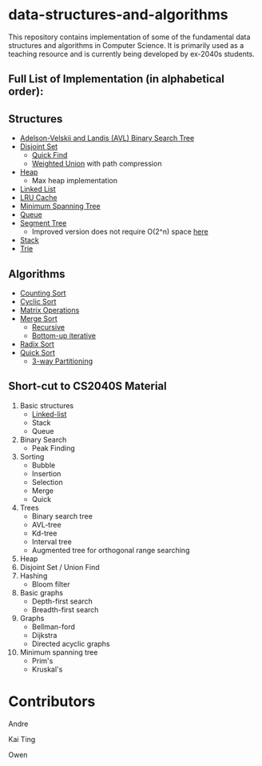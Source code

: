 # data-structures-and-algorithms
This repository contains implementation of some of the fundamental data structures and algorithms in Computer Science. It is primarily used as a teaching resource and is currently being developed by ex-2040s students.

## Full List of Implementation (in alphabetical order):
## Structures
- [Adelson-Velskii and Landis (AVL) Binary Search Tree]()
- [Disjoint Set]()
    * [Quick Find]()
    * [Weighted Union]() with path compression
- [Heap]()
    * Max heap implementation
- [Linked List]()
- [LRU Cache]()
- [Minimum Spanning Tree]()
- [Queue]()
- [Segment Tree]()
    * Improved version does not require O(2^n) space [here]()
- [Stack]()
- [Trie]()


## Algorithms
- [Counting Sort]()
- [Cyclic Sort]()
- [Matrix Operations]()
- [Merge Sort]() 
    * [Recursive]()
    * [Bottom-up iterative]()
- [Radix Sort]()
- [Quick Sort]()
    * [3-way Partitioning]()


## Short-cut to CS2040S Material
1. Basic structures
    * [Linked-list]()
    * Stack
    * Queue
2. Binary Search
    * Peak Finding
3. Sorting
    * Bubble
    * Insertion
    * Selection
    * Merge
    * Quick
4. Trees
    * Binary search tree
    * AVL-tree
    * Kd-tree
    * Interval tree
    * Augmented tree for orthogonal range searching
5. Heap
6. Disjoint Set / Union Find
7. Hashing
    * Bloom filter
8. Basic graphs
    * Depth-first search
    * Breadth-first search
9. Graphs
    * Bellman-ford
    * Dijkstra
    * Directed acyclic graphs
10. Minimum spanning tree
    * Prim's 
    * Kruskal's


# Contributors
Andre 

Kai Ting

Owen 

